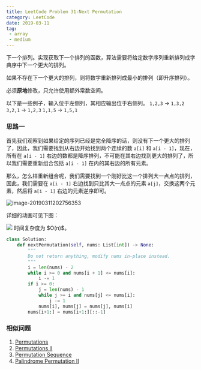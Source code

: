 ```yaml
---
title: LeetCode Problem 31-Next Permutation
category: LeetCode
date: 2019-03-11
tag:
 - array
 - medium
---
```


下一个排列。实现获取下一个排列的函数，算法需要将给定数字序列重新排列成字典序中下一个更大的排列。

如果不存在下一个更大的排列，则将数字重新排列成最小的排列（即升序排列）。

必须**原地**修改，只允许使用额外常数空间。

以下是一些例子，输入位于左侧列，其相应输出位于右侧列。
`1,2,3` → `1,3,2`
`3,2,1` → `1,2,3`
`1,1,5` → `1,5,1`

### 思路一

首先我们观察到如果给定的序列已经是完全降序的话，则没有下一个更大的排列了，因此，我们需要找到从右边开始找到两个连续的数 `a[i]` 和 `a[i - 1]`，现在，所有在 `a[i - 1]` 右边的数都是降序排列，不可能在其右边找到更大的排列了，所以我们需要重新组合包括 `a[i - 1]` 在内的其右边的所有元素。

那么，怎么样重新组合呢，我们需要找到一个刚好比这一个排列大一点点的排列，因此，我们需要在 `a[i - 1]` 右边找到只比其大一点点的元素 `a[j]`，交换这两个元素，然后将 `a[i - 1]` 右边的元素逆序即可。

![image-20190311202756353](https://ws4.sinaimg.cn/large/006tKfTcgy1g0z4n4ptbdj30q60hegn9.jpg)

详细的动画可见下图：

<img src="https://leetcode.com/media/original_images/31_Next_Permutation.gif" />
时间复杂度为 $O(n)$。

```python
class Solution:
    def nextPermutation(self, nums: List[int]) -> None:
        """
        Do not return anything, modify nums in-place instead.
        """ 
        i = len(nums) - 2
        while i >= 0 and nums[i + 1] <= nums[i]:
            i -= 1
        if i >= 0:
            j = len(nums) - 1
            while j >= i and nums[j] <= nums[i]:
                j -= 1
            nums[i], nums[j] = nums[j], nums[i]
        nums[i+1:] = nums[i+1:][::-1]
```

### 相似问题

1. [Permutations](https://leetcode.com/problems/permutations/)
2. [Permutations II](https://leetcode.com/problems/permutations-ii/)
3. [Permutation Sequence](https://leetcode.com/problems/permutation-sequence/)
4. [Palindrome Permutation II](https://leetcode.com/problems/palindrome-permutation-ii/)